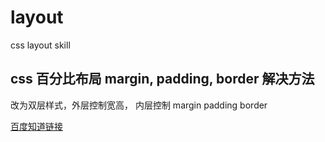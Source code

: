 # layout
css layout skill

## css 百分比布局 margin, padding, border 解决方法
改为双层样式，外层控制宽高， 内层控制 margin padding border

[百度知道链接](https://zhidao.baidu.com/question/394203937.html)

